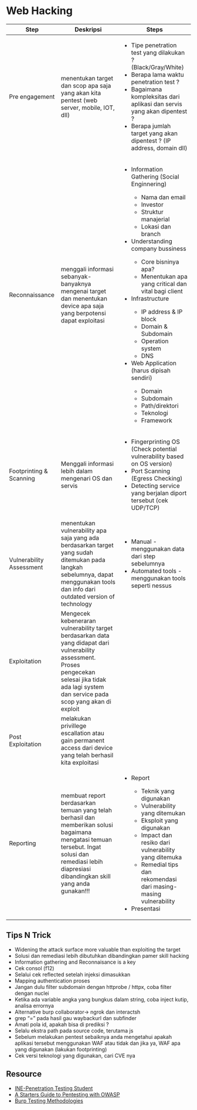 # Web Hacking</br>
|Step|Deskripsi|Steps|
|---|---|---|
|Pre engagement|menentukan target dan scop apa saja yang akan kita pentest (web server, mobile, IOT, dll)|<ul><li>Tipe penetration test yang dilakukan ? (Black/Gray/White)</li><li>Berapa lama waktu penetration test ?</li><li>Bagaimana kompleksitas dari aplikasi dan servis yang akan dipentest ?</li><li>Berapa jumlah target yang akan dipentest ? (IP address, domain dll)</ul>|
|Reconnaissance|menggali informasi sebanyak-banyaknya mengenai target dan menentukan device apa saja yang berpotensi dapat exploitasi|<ul><li>Information Gathering (Social Enginnering)</li><ul><li>Nama dan email</li><li>Investor</li><li>Struktur manajerial</li><li>Lokasi dan branch</li></ul><li>Understanding company bussiness</li><ul><li>Core bisninya apa?</li><li>Menentukan apa yang critical dan vital bagi client</li></ul><li>Infrastructure</li><ul><li>IP address & IP block</li><li>Domain & Subdomain</li><li>Operation system</li><li>DNS</li></ul><li>Web Application (harus dipisah sendiri)</li><ul><li>Domain</li><li>Subdomain</li><li>Path/direktori</li><li>Teknologi</li><li>Framework</li></ul></ul>|
|Footprinting & Scanning|Menggali informasi lebih dalam mengenari OS dan servis|<ul><li>Fingerprinting OS (Check potential vulnerability based on OS version)</li><li>Port Scanning (Egress Checking)</li><li>Detecting service yang berjalan diport tersebut (cek UDP/TCP)</li></ul>
|Vulnerability Assessment|menentukan vulnerability apa saja yang ada berdasarkan target yang sudah ditemukan pada langkah sebelumnya, dapat menggunakan tools dan info dari outdated version of technology|<ul><li>Manual - menggunakan data dari step sebelumnya</li><li>Automated tools - menggunakan tools seperti nessus</li></ul>|
|Exploitation|Mengecek kebeneraran vulnerability target berdasarkan data yang didapat dari vulnerability assessment. Proses pengecekan selesai jika tidak ada lagi system dan service pada scop yang akan di exploit|
|Post Exploitation|melakukan privillege escallation atau gain permanent access dari device yang telah berhasil kita exploitasi|
|Reporting|membuat report berdasarkan temuan yang telah berhasil dan memberikan solusi bagaimana mengatasi temuan tersebut. Ingat solusi dan remediasi lebih diapresiasi dibandingkan skill yang anda gunakan!!!|<ul><li>Report</li><ul><li>Teknik yang digunakan</li><li>Vulnerability yang ditemukan</li><li>Eksploit yang digunakan</li><li>Impact dan resiko dari vulnerability yang ditemuka</li><li>Remedial tips dan rekomendasi dari masing-masing vulnerability</li></ul><li>Presentasi</li></ul>|





## Tips N Trick
- Widening the attack surface more valuable than exploiting the target
- Solusi dan remediasi lebih dibutuhkan dibandingkan pamer skill hacking
- Information gathering and Reconnaisance is a key
- Cek consol (f12)
- Selalui cek reflected setelah injeksi dimasukkan
- Mapping authentication proses
- Jangan dulu filter subdomain dengan httprobe / httpx, coba filter dengan nuclei
- Ketika ada variable angka yang bungkus dalam string, coba inject kutip, analisa errornya
- Alternative burp collaborator-> ngrok dan interactsh
- grep “=” pada hasil gau waybackurl dan subfinder
- Amati pola id, apakah bisa di prediksi ?
- Selalu ekstra path pada source code, terutama js
- Sebelum melakukan pentest sebaiknya anda mengetahui apakah aplikasi tersebut menggunakan WAF atau tidak dan jika ya, WAF apa yang digunakan (lakukan footprinting)
- Cek versi teknologi yang digunakan, cari CVE nya

## Resource
- [INE-Penetration Testing Student](https://my.ine.com/CyberSecurity/learning-paths/a223968e-3a74-45ed-884d-2d16760b8bbd/penetration-testing-student)
- [A Starters Guide to Pentesting with OWASP](https://www.youtube.com/watch?v=AO_sqXb-gKE)
- [Burp Testing Methodologies](https://portswigger.net/support/burp-testing-methodologies)
